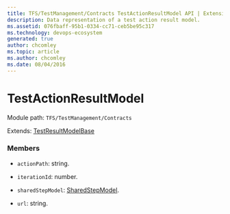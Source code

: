 ```yaml
---
title: TFS/TestManagement/Contracts TestActionResultModel API | Extensions for Azure DevOps Services
description: Data representation of a test action result model.
ms.assetid: 076fbaff-95b1-0334-cc71-ceb5be95c317
ms.technology: devops-ecosystem
generated: true
author: chcomley
ms.topic: article
ms.author: chcomley
ms.date: 08/04/2016
---
```


# TestActionResultModel

Module path: `TFS/TestManagement/Contracts`

Extends: [TestResultModelBase](../../../TFS/TestManagement/Contracts/TestResultModelBase.md)

### Members

- `actionPath`: string.

- `iterationId`: number.

- `sharedStepModel`: [SharedStepModel](../../../TFS/TestManagement/Contracts/SharedStepModel.md).

- `url`: string.
